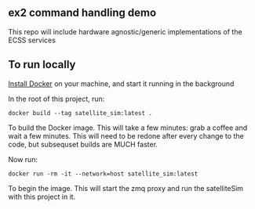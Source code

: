 ## ex2 command handling demo
This repo will include hardware agnostic/generic implementations of the ECSS services

## To run locally

[Install Docker](https://docs.docker.com/get-docker/) on your machine, and start it running in the background

In the root of this project, run:

```
docker build --tag satellite_sim:latest .
```
To build the Docker image. This will take a few minutes: grab a coffee and wait a few minutes. This will need to be redone after every change to the code, but subsequset builds are MUCH faster.

Now run:

```
docker run -rm -it --network=host satellite_sim:latest
```
To begin the image. This will start the zmq proxy and run the satelliteSim with this project in it.
